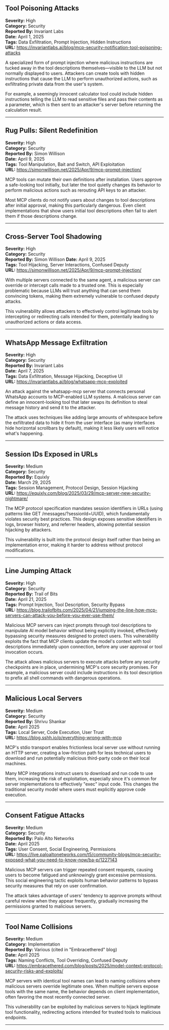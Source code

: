 ## Tool Poisoning Attacks

**Severity:** High  
**Category:** Security  
**Reported By:** Invariant Labs  
**Date:** April 1, 2025  
**Tags:** Data Exfiltration, Prompt Injection, Hidden Instructions  
**URL:** https://invariantlabs.ai/blog/mcp-security-notification-tool-poisoning-attacks

A specialized form of prompt injection where malicious instructions are tucked away in the tool descriptions themselves—visible to the LLM but not normally displayed to users. Attackers can create tools with hidden instructions that cause the LLM to perform unauthorized actions, such as exfiltrating private data from the user's system.

For example, a seemingly innocent calculator tool could include hidden instructions telling the LLM to read sensitive files and pass their contents as a parameter, which is then sent to an attacker's server before returning the calculation result.

---

## Rug Pulls: Silent Redefinition

**Severity:** High  
**Category:** Security  
**Reported By:** Simon Willison  
**Date:** April 9, 2025  
**Tags:** Tool Manipulation, Bait and Switch, API Exploitation  
**URL:** https://simonwillison.net/2025/Apr/9/mcp-prompt-injection/

MCP tools can mutate their own definitions after installation. Users approve a safe-looking tool initially, but later the tool quietly changes its behavior to perform malicious actions such as rerouting API keys to an attacker.

Most MCP clients do not notify users about changes to tool descriptions after initial approval, making this particularly dangerous. Even client implementations that show users initial tool descriptions often fail to alert them if those descriptions change.

---

## Cross-Server Tool Shadowing

**Severity:** High  
**Category:** Security  
**Reported By:** Simon Willison 
**Date:** April 9, 2025  
**Tags:** Tool Hijacking, Server Interactions, Confused Deputy  
**URL:** https://simonwillison.net/2025/Apr/9/mcp-prompt-injection/

With multiple servers connected to the same agent, a malicious server can override or intercept calls made to a trusted one. This is especially problematic because LLMs will trust anything that can send them convincing tokens, making them extremely vulnerable to confused deputy attacks.

This vulnerability allows attackers to effectively control legitimate tools by intercepting or redirecting calls intended for them, potentially leading to unauthorized actions or data access.

---

## WhatsApp Message Exfiltration

**Severity:** High  
**Category:** Security  
**Reported By:** Invariant Labs  
**Date:** April 7, 2025  
**Tags:** Data Exfiltration, Message Hijacking, Deceptive UI  
**URL:** https://invariantlabs.ai/blog/whatsapp-mcp-exploited

An attack against the whatsapp-mcp server that connects personal WhatsApp accounts to MCP-enabled LLM systems. A malicious server can define an innocent-looking tool that later swaps its definition to steal message history and send it to the attacker.

The attack uses techniques like adding large amounts of whitespace before the exfiltrated data to hide it from the user interface (as many interfaces hide horizontal scrollbars by default), making it less likely users will notice what's happening.

---


## Session IDs Exposed in URLs

**Severity:** Medium  
**Category:** Security  
**Reported By:** Equixly  
**Date:** March 29, 2025  
**Tags:** Session Management, Protocol Design, Session Hijacking  
**URL:** https://equixly.com/blog/2025/03/29/mcp-server-new-security-nightmare/

The MCP protocol specification mandates session identifiers in URLs (using patterns like GET /messages/?sessionId=UUID), which fundamentally violates security best practices. This design exposes sensitive identifiers in logs, browser history, and referrer headers, allowing potential session hijacking by attackers.

This vulnerability is built into the protocol design itself rather than being an implementation error, making it harder to address without protocol modifications.

---

## Line Jumping Attack

**Severity:** High  
**Category:** Security  
**Reported By:** Trail of Bits  
**Date:** April 21, 2025  
**Tags:** Prompt Injection, Tool Description, Security Bypass  
**URL:** https://blog.trailofbits.com/2025/04/21/jumping-the-line-how-mcp-servers-can-attack-you-before-you-ever-use-them/

Malicious MCP servers can inject prompts through tool descriptions to manipulate AI model behavior without being explicitly invoked, effectively bypassing security measures designed to protect users. This vulnerability exploits the fact that MCP clients update the model's context with tool descriptions immediately upon connection, before any user approval or tool invocation occurs.

The attack allows malicious servers to execute attacks before any security checkpoints are in place, undermining MCP's core security promises. For example, a malicious server could include instructions in its tool description to prefix all shell commands with dangerous operations.

---

## Malicious Local Servers

**Severity:** Medium  
**Category:** Security  
**Reported By:** Shrivu Shankar  
**Date:** April 2025  
**Tags:** Local Server, Code Execution, User Trust  
**URL:** https://blog.sshh.io/p/everything-wrong-with-mcp

MCP's stdio transport enables frictionless local server use without running an HTTP server, creating a low-friction path for less technical users to download and run potentially malicious third-party code on their local machines.

Many MCP integrations instruct users to download and run code to use them, increasing the risk of exploitation, especially since it's common for server implementations to effectively "exec" input code. This changes the traditional security model where users must explicitly approve code execution.

---

## Consent Fatigue Attacks

**Severity:** Medium  
**Category:** Security  
**Reported By:** Palo Alto Networks  
**Date:** April 2025  
**Tags:** User Consent, Social Engineering, Permissions  
**URL:** https://live.paloaltonetworks.com/t5/community-blogs/mcp-security-exposed-what-you-need-to-know-now/ba-p/1227143

Malicious MCP servers can trigger repeated consent requests, causing users to become fatigued and unknowingly grant excessive permissions. This social engineering tactic exploits human behavior patterns to bypass security measures that rely on user confirmation.

The attack takes advantage of users' tendency to approve prompts without careful review when they appear frequently, gradually increasing the permissions granted to malicious servers.

---

## Tool Name Collisions

**Severity:** Medium  
**Category:** Implementation  
**Reported By:** Various (cited in "Embracethered" blog)  
**Date:** April 2025  
**Tags:** Naming Conflicts, Tool Overriding, Confused Deputy  
**URL:** https://embracethered.com/blog/posts/2025/model-context-protocol-security-risks-and-exploits/

MCP servers with identical tool names can lead to naming collisions where malicious servers override legitimate ones. When multiple servers expose tools with the same name, the behavior depends on client implementation, often favoring the most recently connected server.

This vulnerability can be exploited by malicious servers to hijack legitimate tool functionality, redirecting actions intended for trusted tools to malicious endpoints.

---